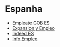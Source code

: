 # Espanha

* [Empleate GOB ES](http://empleate.gob.es)
* [Expansion y Empleo](http://www.expansionyempleo.com)
* [Indeed ES](http://www.indeed.es)
* [Info Empleo](http://www.infoempleo.com)